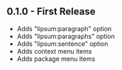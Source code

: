## 0.1.0 - First Release
* Adds "lipsum:paragraph" option
* Adds "lipsum:paragraphs" option
* Adds "lipsum:sentence" option
* Adds context menu items
* Adds package menu items
